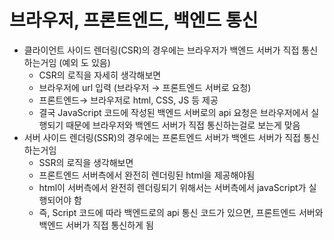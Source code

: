 # 브라우저, 프론트엔드, 백엔드 통신

- 클라이언트 사이드 렌더링(CSR)의 경우에는 브라우저가 백엔드 서버가 직접 통신하는거임 (예외 도 있음) 
  - CSR의 로직을 자세히 생각해보면 
  - 브라우저에 url 입력 (브라우저 → 프론트엔드 서버로 요청)
  - 프론트엔드→ 브라우저로 html, CSS, JS 등 제공
  - 결국 JavaScript 코드에 작성된 백엔드 서버로의 api 요청은 브라우저에서 실행되기 때문에 브라우저와 백엔드 서버가 직접 통신하는걸로 보는게 맞음
- 서버 사이드 렌더링(SSR)의 경우에는 프론트엔드 서버가 백엔드 서버가 직접 통신하는거임 
  - SSR의 로직을 생각해보면
  - 프론트엔드 서버측에서 완전히 렌더링된 html을 제공해야됨
  - html이 서버측에서 완전히 렌더링되기 위해서는 서버측에서 javaScript가 실행되어야 함
  - 즉, Script 코드에 따라 백엔드로의 api 통신 코드가 있으면, 프론트엔드 서버와 백엔드 서버가 직접 통신하게 됨